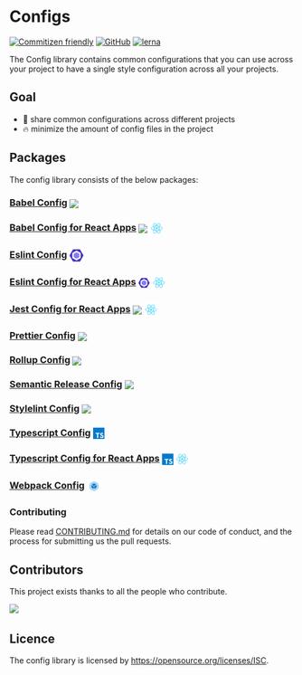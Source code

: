 # Configs

[![Commitizen friendly](https://img.shields.io/badge/commitizen-friendly-brightgreen.svg)](http://commitizen.github.io/cz-cli/)
[![GitHub](https://img.shields.io/github/license/medly/medly-components)](https://github.com/medly/medly-components/blob/master/LICENSE)
[![lerna](https://img.shields.io/badge/maintained%20with-lerna-cc00ff.svg)](https://lerna.js.org/)

The Config library contains common configurations that you can use across your project to have a single style configuration across all your projects.

## Goal

- 🧩 share common configurations across different projects
- 🔥 minimize the amount of config files in the project

## Packages
      
The config library consists of the below packages:

### [Babel Config](https://github.com/medly/configs/tree/master/packages/babel-config) <img style="vertical-align: middle" height="20" src="https://raw.githubusercontent.com/babel/logo/master/babel.png">

### [Babel Config for React Apps](https://github.com/medly/configs/tree/master/packages/babel-config-react) <img style="vertical-align: middle" height="20" src="https://raw.githubusercontent.com/babel/logo/master/babel.png"> <img style="vertical-align: middle" height="25" src="https://raw.githubusercontent.com/github/explore/80688e429a7d4ef2fca1e82350fe8e3517d3494d/topics/react/react.png">

### [Eslint Config](https://github.com/medly/configs/tree/master/packages/eslint-config) <img style="vertical-align: middle" height="25" src="https://raw.githubusercontent.com/github/explore/80688e429a7d4ef2fca1e82350fe8e3517d3494d/topics/eslint/eslint.png">

### [Eslint Config for React Apps](https://github.com/medly/configs/tree/master/packages/eslint-config-react) <img style="vertical-align: middle" height="20" src="https://raw.githubusercontent.com/github/explore/80688e429a7d4ef2fca1e82350fe8e3517d3494d/topics/eslint/eslint.png"> <img style="vertical-align: middle" height="25" src="https://raw.githubusercontent.com/github/explore/80688e429a7d4ef2fca1e82350fe8e3517d3494d/topics/react/react.png">

### [Jest Config for React Apps](https://github.com/medly/configs/tree/master/packages/jest-config-react) <img style="vertical-align: middle" height="20" src="https://cdn.freebiesupply.com/logos/large/2x/jest-logo-png-transparent.png"> <img style="vertical-align: middle" height="25" src="https://raw.githubusercontent.com/github/explore/80688e429a7d4ef2fca1e82350fe8e3517d3494d/topics/react/react.png">

### [Prettier Config](https://github.com/medly/configs/tree/master/packages/prettier-config) <img style="vertical-align: middle" height="21" src="https://brandslogos.com/wp-content/uploads/images/large/prettier-logo-vector.svg">

### [Rollup Config](https://github.com/medly/configs/tree/master/packages/rollup-config) <img style="vertical-align: middle" height="25" src="https://rollupjs.org/logo.svg" />

### [Semantic Release Config](https://github.com/medly/configs/tree/master/packages/semantic-release-config) <img style="vertical-align: middle" height="25" src="https://gblobscdn.gitbook.com/spaces%2F-LGsE7zdvzHI5cG-XV6p%2Favatar.png?alt=media">

### [Stylelint Config](https://github.com/medly/configs/tree/master/packages/stylelint-config) <img style="vertical-align: middle" height="20" src="https://cdn.freebiesupply.com/logos/large/2x/stylelint-logo-png-transparent.png">

### [Typescript Config](https://github.com/medly/configs/tree/master/packages/typescript-config) <img style="vertical-align: middle" height="20" src="https://raw.githubusercontent.com/github/explore/80688e429a7d4ef2fca1e82350fe8e3517d3494d/topics/typescript/typescript.png">

### [Typescript Config for React Apps](https://github.com/medly/configs/tree/master/packages/typescript-config-react) <img style="vertical-align: middle" height="20" src="https://raw.githubusercontent.com/github/explore/80688e429a7d4ef2fca1e82350fe8e3517d3494d/topics/typescript/typescript.png"> <img style="vertical-align: middle" height="25" src="https://raw.githubusercontent.com/github/explore/80688e429a7d4ef2fca1e82350fe8e3517d3494d/topics/react/react.png">

### [Webpack Config](https://github.com/medly/configs/tree/master/packages/webpack-config) <img style="vertical-align: middle" height="25" src="https://raw.githubusercontent.com/github/explore/80688e429a7d4ef2fca1e82350fe8e3517d3494d/topics/webpack/webpack.png">

### Contributing
Please read [CONTRIBUTING.md](https://github.com/medly/configs/tree/master/CONTRIBUTING.md) for details on our code of conduct, and the process for submitting us the pull requests.

## Contributors

This project exists thanks to all the people who contribute.

<a href="https://github.com/medly/configs/graphs/contributors">
  <img src="https://contrib.rocks/image?repo=medly/configs" />
</a>

## Licence
The config library is licensed by https://opensource.org/licenses/ISC.                                    